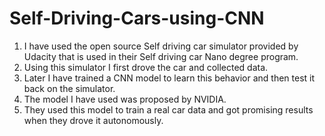 # Self-Driving-Cars-using-CNN

1. I have used the open source Self driving car simulator provided by Udacity that is used in their Self driving car Nano degree program. 
2. Using this simulator I first drove the car and collected data. 
3. Later I have trained a CNN model to learn this behavior and then test it back on the simulator. 
4. The model I have used was proposed by NVIDIA. 
5. They used this model to train a real car data and got promising results when they drove it autonomously.
